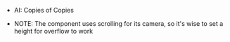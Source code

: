 - AI: Copies of Copies

- NOTE: The component uses scrolling for its camera, so it's wise to set a height for overflow to work

